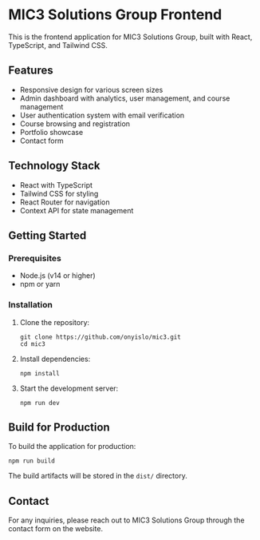 # MIC3 Solutions Group Frontend

This is the frontend application for MIC3 Solutions Group, built with React, TypeScript, and Tailwind CSS.

## Features

- Responsive design for various screen sizes
- Admin dashboard with analytics, user management, and course management
- User authentication system with email verification
- Course browsing and registration
- Portfolio showcase
- Contact form

## Technology Stack

- React with TypeScript
- Tailwind CSS for styling
- React Router for navigation
- Context API for state management

## Getting Started

### Prerequisites

- Node.js (v14 or higher)
- npm or yarn

### Installation

1. Clone the repository:
   ```
   git clone https://github.com/onyislo/mic3.git
   cd mic3
   ```

2. Install dependencies:
   ```
   npm install
   ```

3. Start the development server:
   ```
   npm run dev
   ```

## Build for Production

To build the application for production:

```
npm run build
```

The build artifacts will be stored in the `dist/` directory.

## Contact

For any inquiries, please reach out to MIC3 Solutions Group through the contact form on the website.
